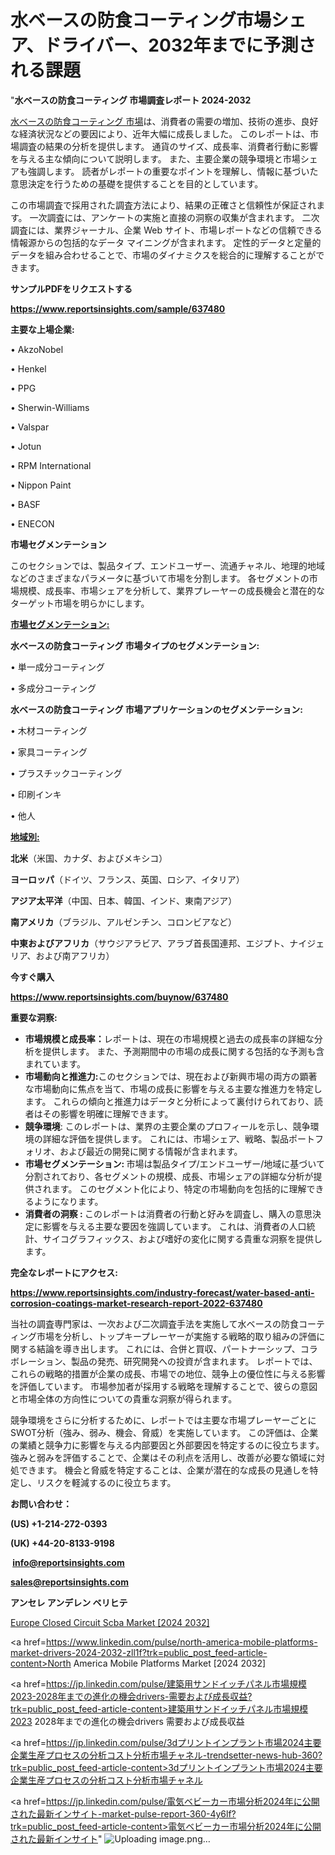 # 水ベースの防食コーティング市場シェア、ドライバー、2032年までに予測される課題

"<strong>水ベースの防食コーティング 市場調査レポート 2024-2032</strong>

<a href=https://www.reportsinsights.com/sample/637480>水ベースの防食コーティング 市場</a>は、消費者の需要の増加、技術の進歩、良好な経済状況などの要因により、近年大幅に成長しました。 このレポートは、市場調査の結果の分析を提供します。 通貨のサイズ、成長率、消費者行動に影響を与える主な傾向について説明します。 また、主要企業の競争環境と市場シェアも強調します。 読者がレポートの重要なポイントを理解し、情報に基づいた意思決定を行うための基礎を提供することを目的としています。

この市場調査で採用された調査方法により、結果の正確さと信頼性が保証されます。 一次調査には、アンケートの実施と直接の洞察の収集が含まれます。 二次調査には、業界ジャーナル、企業 Web サイト、市場レポートなどの信頼できる情報源からの包括的なデータ マイニングが含まれます。 定性的データと定量的データを組み合わせることで、市場のダイナミクスを総合的に理解することができます。

<strong><b>サンプルPDFをリクエストする</b></strong>

<a href=https://www.reportsinsights.com/sample/637480><strong><u>https://www.reportsinsights.com/sample/637480</u></strong></a>

<strong>主要な上場企業:</strong>

• AkzoNobel

• Henkel

• PPG

• Sherwin-Williams

• Valspar

• Jotun

• RPM International

• Nippon Paint

• BASF

• ENECON

<strong>市場セグメンテーション</strong>

このセクションでは、製品タイプ、エンドユーザー、流通チャネル、地理的地域などのさまざまなパラメータに基づいて市場を分割します。 各セグメントの市場規模、成長率、市場シェアを分析して、業界プレーヤーの成長機会と潜在的なターゲット市場を明らかにします。

<strong><u>市場セグメンテーション</u></strong><strong><u>:</u></strong>

<strong>水ベースの防食コーティング 市場タイプのセグメンテーション:</strong>

• 単一成分コーティング

• 多成分コーティング

<strong>水ベースの防食コーティング 市場アプリケーションのセグメンテーション:</strong>

• 木材コーティング

• 家具コーティング

• プラスチックコーティング

• 印刷インキ

• 他人

<strong><u>地域別</u></strong><strong><u>:</u></strong>

<strong>北米</strong>（米国、カナダ、およびメキシコ）

<strong>ヨーロッパ</strong>（ドイツ、フランス、英国、ロシア、イタリア）

<strong>アジア太平洋</strong>（中国、日本、韓国、インド、東南アジア）

<strong>南アメリカ</strong>（ブラジル、アルゼンチン、コロンビアなど）

<strong>中東およびアフリカ</strong>（サウジアラビア、アラブ首長国連邦、エジプト、ナイジェリア、および南アフリカ）

<strong>今すぐ購入</strong>

<a href=https://www.reportsinsights.com/buynow/637480><strong><u>https://www.reportsinsights.com/buynow/637480</u></strong></a>

<strong>重要な洞察:</strong>
<ul>
  <li><strong>市場規模と成長率：</strong>レポートは、現在の市場規模と過去の成長率の詳細な分析を提供します。 また、予測期間中の市場の成長に関する包括的な予測も含まれています。</li>
  <li><strong>市場動向と推進力:</strong>このセクションでは、現在および新興市場の両方の顕著な市場動向に焦点を当て、市場の成長に影響を与える主要な推進力を特定します。 これらの傾向と推進力はデータと分析によって裏付けられており、読者はその影響を明確に理解できます。</li>
  <li><strong>競争環境</strong>: このレポートは、業界の主要企業のプロフィールを示し、競争環境の詳細な評価を提供します。 これには、市場シェア、戦略、製品ポートフォリオ、および最近の開発に関する情報が含まれます。</li>
  <li><strong>市場セグメンテーション: </strong>市場は製品タイプ/エンドユーザー/地域に基づいて分割されており、各セグメントの規模、成長、市場シェアの詳細な分析が提供されます。 このセグメント化により、特定の市場動向を包括的に理解できるようになります。</li>
  <li><strong>消費者の洞察 : </strong>このレポートは消費者の行動と好みを調査し、購入の意思決定に影響を与える主要な要因を強調しています。 これは、消費者の人口統計、サイコグラフィックス、および嗜好の変化に関する貴重な洞察を提供します。</li>
</ul>
<strong>完全なレポートにアクセス:</strong>

<a href=https://www.reportsinsights.com/industry-forecast/water-based-anti-corrosion-coatings-market-research-report-2022-637480><strong><u><b>https://www.reportsinsights.com/industry-forecast/water-based-anti-corrosion-coatings-market-research-report-2022-637480</b></u></strong></a>

当社の調査専門家は、一次および二次調査手法を実施して水ベースの防食コーティング市場を分析し、トップキープレーヤーが実施する戦略的取り組みの評価に関する結論を導き出します。 これには、合併と買収、パートナーシップ、コラボレーション、製品の発売、研究開発への投資が含まれます。 レポートでは、これらの戦略的措置が企業の成長、市場での地位、競争上の優位性に与える影響を評価しています。 市場参加者が採用する戦略を理解することで、彼らの意図と市場全体の方向性についての貴重な洞察が得られます。

競争環境をさらに分析するために、レポートでは主要な市場プレーヤーごとにSWOT分析（強み、弱み、機会、脅威）を実施しています。 この評価は、企業の業績と競争力に影響を与える内部要因と外部要因を特定するのに役立ちます。 強みと弱みを評価することで、企業はその利点を活用し、改善が必要な領域に対処できます。 機会と脅威を特定することは、企業が潜在的な成長の見通しを特定し、リスクを軽減するのに役立ちます。

<strong>お問い合わせ：</strong>

<strong>(US) +1-214-272-0393</strong>

<strong>(UK) +44-20-8133-9198</strong>

<strong> </strong><a href=info@reportsinsights.com><strong><u>info@reportsinsights.com</u></strong></a>

<a href=sales@reportsinsights.com><strong><u>sales@reportsinsights.com</u></strong></a>

<strong>アンセレ アンデレン ベリヒテ</strong>

<a href=https://www.linkedin.com/pulse/europe-closed-circuit-scba-market-latest-trends-4unbc/>Europe Closed Circuit Scba Market [2024 2032]</a>

<a href=https://www.linkedin.com/pulse/north-america-mobile-platforms-market-drivers-2024-2032-zll1f?trk=public_post_feed-article-content>North America Mobile Platforms Market [2024 2032]</a>

<a href=https://jp.linkedin.com/pulse/建築用サンドイッチパネル市場規模2023-2028年までの進化の機会drivers-需要および成長収益?trk=public_post_feed-article-content>建築用サンドイッチパネル市場規模2023 2028年までの進化の機会drivers 需要および成長収益</a>

<a href=https://jp.linkedin.com/pulse/3dプリントインプラント市場2024主要企業生産プロセスの分析コスト分析市場チャネル-trendsetter-news-hub-360?trk=public_post_feed-article-content>3dプリントインプラント市場2024主要企業生産プロセスの分析コスト分析市場チャネル</a>

<a href=https://jp.linkedin.com/pulse/電気ベビーカー市場分析2024年に公開された最新インサイト-market-pulse-report-360-4y6lf?trk=public_post_feed-article-content>電気ベビーカー市場分析2024年に公開された最新インサイト</a>"
![Uploading image.png…]()
